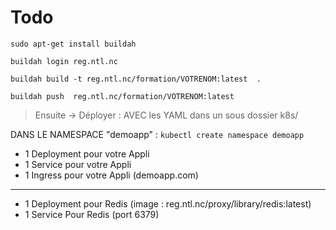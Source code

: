 # Todo

`sudo apt-get install buildah`


```
buildah login reg.ntl.nc

buildah build -t reg.ntl.nc/formation/VOTRENOM:latest  .

buildah push  reg.ntl.nc/formation/VOTRENOM:latest
```

> Ensuite -> Déployer :  AVEC les YAML dans un sous dossier k8s/

DANS LE NAMESPACE "demoapp"  :   `kubectl create namespace demoapp`

- 1 Deployment pour votre Appli
- 1 Service pour votre Appli
- 1 Ingress pour votre Appli (demoapp.com)

--- 

- 1 Deployment pour Redis (image : reg.ntl.nc/proxy/library/redis:latest) 
- 1 Service Pour Redis (port 6379)
